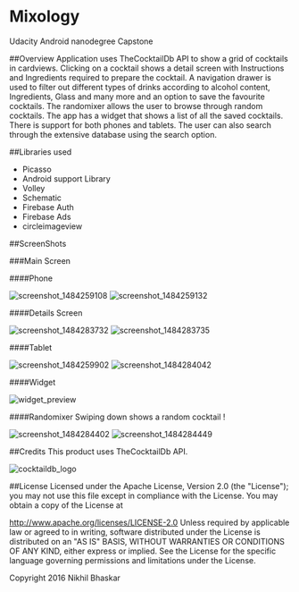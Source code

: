 # Mixology
Udacity Android nanodegree Capstone 

##Overview
Application uses TheCocktailDb API to show a grid of cocktails in cardviews. Clicking on a cocktail shows a detail screen with 
Instructions and Ingredients required to prepare the cocktail. A navigation drawer is used to filter out different types of 
drinks according to alcohol content, Ingredients, Glass and many more and an option to save the favourite cocktails. The randomixer 
allows the user to browse through random cocktails. The app has a widget that shows a list of all the saved cocktails. There is support 
for both phones and tablets. The user can also search through the extensive database using the search option.

##Libraries used

* Picasso
* Android support Library
* Volley
* Schematic
* Firebase Auth
* Firebase Ads
* circleimageview

##ScreenShots

###Main Screen

####Phone

![screenshot_1484259108](https://cloud.githubusercontent.com/assets/19944703/21910595/bd9fba0c-d942-11e6-8a44-77eaeb489bad.png) ![screenshot_1484259132](https://cloud.githubusercontent.com/assets/19944703/21910636/e4cbb266-d942-11e6-95fa-ffbb300b20bb.png)

####Details Screen

![screenshot_1484283732](https://cloud.githubusercontent.com/assets/19944703/21918860/a25e6516-d97b-11e6-9f25-9e37f102629d.png) ![screenshot_1484283735](https://cloud.githubusercontent.com/assets/19944703/21918874/c199d384-d97b-11e6-8efe-ea99a8229631.png)


####Tablet

![screenshot_1484259902](https://cloud.githubusercontent.com/assets/19944703/21910909/24355f78-d944-11e6-94a3-a80abe6c23e1.png)
![screenshot_1484284042](https://cloud.githubusercontent.com/assets/19944703/21918925/53cc4a48-d97c-11e6-8c78-f3bd3f12bd24.png)

####Widget

![widget_preview](https://cloud.githubusercontent.com/assets/19944703/21918879/e13675d0-d97b-11e6-871e-87f0f61fc7aa.png)

####Randomixer
Swiping down shows a random cocktail !

![screenshot_1484284402](https://cloud.githubusercontent.com/assets/19944703/21919038/5764ce86-d97d-11e6-90f8-add71365abac.png)  ![screenshot_1484284449](https://cloud.githubusercontent.com/assets/19944703/21919076/8d3f4ee6-d97d-11e6-9675-62bf1477a3ce.png)


##Credits
This product uses TheCocktailDb API.

![cocktaildb_logo](https://cloud.githubusercontent.com/assets/19944703/21918710/443d7db0-d97a-11e6-8e92-b3b0758338e1.png)


##License
Licensed under the Apache License, Version 2.0 (the "License"); you may not use this file except in compliance with the License. You may obtain a copy of the License at

http://www.apache.org/licenses/LICENSE-2.0 Unless required by applicable law or agreed to in writing, software distributed under the License is distributed on an "AS IS" BASIS, WITHOUT WARRANTIES OR CONDITIONS OF ANY KIND, either express or implied. See the License for the specific language governing permissions and limitations under the License.

Copyright 2016 Nikhil Bhaskar

